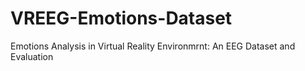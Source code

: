 # VREEG-Emotions-Dataset
Emotions Analysis in Virtual Reality Environmrnt: An EEG Dataset and Evaluation
